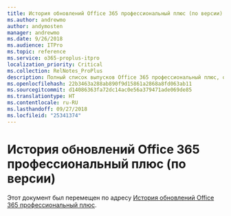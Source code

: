 ```yaml
---
title: История обновлений Office 365 профессиональный плюс (по версии)
ms.author: andrewmo
author: andymosten
manager: andrewmo
ms.date: 9/26/2018
ms.audience: ITPro
ms.topic: reference
ms.service: o365-proplus-itpro
localization_priority: Critical
ms.collection: RelNotes_ProPlus
description: Полный список выпусков Office 365 профессиональный плюс, отсортированный по версии, со ссылками на заметки о выпусках. Предназначен для ИТ-специалистов
ms.openlocfilehash: 22b3463a288ab890f9d15861a2868a8fd063ab11
ms.sourcegitcommit: d14086363fa72dc14ac0e56a379471ade069de85
ms.translationtype: HT
ms.contentlocale: ru-RU
ms.lasthandoff: 09/27/2018
ms.locfileid: "25341374"
---
```

# <a name="update-history-for-office-365-proplus-listed-by-version"></a>История обновлений Office 365 профессиональный плюс (по версии)
 
Этот документ был перемещен по адресу [История обновлений Office 365 профессиональный плюс](https://docs.microsoft.com/en-us/officeupdates/update-history-office365-proplus-by-date).